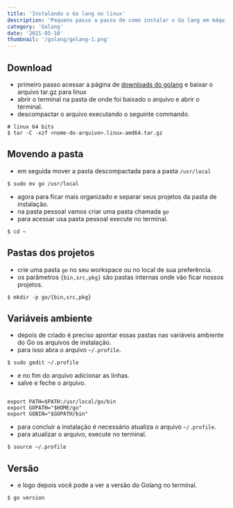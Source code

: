 ```yaml
---
title: 'Instalando o Go lang no linux'
description: 'Pequeno passo a passo de como instalar o Go lang em máquinas linux'
category: 'Golang'
date: '2021-05-10'
thumbnail: '/golang/golang-1.png'
---
```


## Download
- primeiro passo acessar a página de [downloads do golang](https://golang.org/dl/) e baixar o arquivo tar.gz para linux
- abrir o terminal na pasta de onde foi baixado o arquivo e abrir o terminal.
- descompactar o arquivo executando o seguinte commando.

```
# linux 64 bits
$ tar -C -xzf <nome-do-arquivo>.linux-amd64.tar.gz
```

## Movendo a pasta
- em seguida mover a pasta descompactada para a pasta `/usr/local`

```
$ sudo mv go /usr/local
```

- agora para ficar mais organizado e separar seus projetos da pasta de instalação.
- na pasta pessoal vamos criar uma pasta chamada `go`
- para acessar usa pasta pessoal execute no terminal.

```
$ cd ~
```
## Pastas dos projetos

- crie uma pasta `go` no seu workspace ou no local de sua preferência.
- os parâmetros `{bin,src,pkg}` são pastas internas onde vão ficar nossos projetos.


```
$ mkdir -p go/{bin,src,pkg}
```

## Variáveis ambiente

- depois de criado é preciso apontar essas pastas nas variáveis ambiente do Go os arquivos de instalação.
- para isso abra o arquivo `~/.profile`.


```
$ sudo gedit ~/.profile
```

- e no fim do arquivo adicionar as linhas.
- salve e feche o arquivo.

```

export PATH=$PATH:/usr/local/go/bin
export GOPATH="$HOME/go"
export GOBIN="$GOPATH/bin"
```

- para concluir a instalação é necessário atualiza o arquivo `~/.profile`.
- para atualizar o arquivo, execute no terminal.

```
$ source ~/.profile
```

## Versão

- e logo depois você pode a ver a versão do Golang no terminal.

```
$ go version
```
